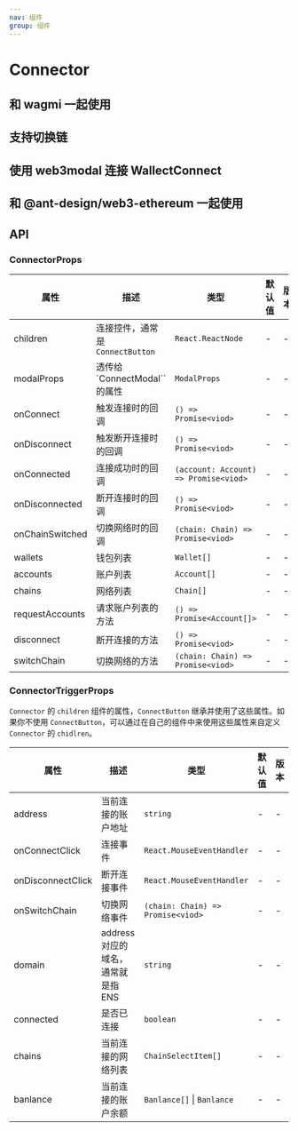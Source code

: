 ```yaml
---
nav: 组件
group: 组件
---
```


# Connector

## 和 wagmi 一起使用

<code src="./demos/wagmi.tsx"></code>

## 支持切换链

<code src="./demos/chains.tsx"></code>

## 使用 web3modal 连接 WallectConnect

<code src="./demos/web3modal.tsx"></code>

## 和 @ant-design/web3-ethereum 一起使用

<code src="./demos/ethereum.tsx"></code>

## API

### ConnectorProps

| 属性 | 描述 | 类型 | 默认值 | 版本 |
| --- | --- | --- | --- | --- |
| children | 连接控件，通常是 `ConnectButton` | `React.ReactNode` | - | - |
| modalProps | 透传给 `ConnectModal`` 的属性 | `ModalProps` | - | - |
| onConnect | 触发连接时的回调 | `() => Promise<viod>` | - | - |
| onDisconnect | 触发断开连接时的回调 | `() => Promise<viod>` | - | - |
| onConnected | 连接成功时的回调 | `(account: Account) => Promise<viod>` | - | - |
| onDisconnected | 断开连接时的回调 | `() => Promise<viod>` | - | - |
| onChainSwitched | 切换网络时的回调 | `(chain: Chain) => Promise<viod>` | - | - |
| wallets | 钱包列表 | `Wallet[]` | - | - |
| accounts | 账户列表 | `Account[]` | - | - |
| chains | 网络列表 | `Chain[]` | - | - |
| requestAccounts | 请求账户列表的方法 | `() => Promise<Account[]>` | - | - |
| disconnect | 断开连接的方法 | `() => Promise<viod>` | - | - |
| switchChain | 切换网络的方法 | `(chain: Chain) => Promise<viod>` | - | - |

### ConnectorTriggerProps

`Connector` 的 `children` 组件的属性，`ConnectButton` 继承并使用了这些属性。如果你不使用 `ConnectButton`，可以通过在自己的组件中来使用这些属性来自定义 `Connector` 的 `chidlren`。

| 属性 | 描述 | 类型 | 默认值 | 版本 |
| --- | --- | --- | --- | --- |
| address | 当前连接的账户地址 | `string` | - | - |
| onConnectClick | 连接事件 | `React.MouseEventHandler` | - | - |
| onDisconnectClick | 断开连接事件 | `React.MouseEventHandler` | - | - |
| onSwitchChain | 切换网络事件 | `(chain: Chain) => Promise<viod>` | - | - |
| domain | address 对应的域名，通常就是指 ENS | `string` | - | - |
| connected | 是否已连接 | `boolean` | - | - |
| chains | 当前连接的网络列表 | `ChainSelectItem[]` | - | - |
| banlance | 当前连接的账户余额 | `Banlance[]` \| `Banlance` | - | - |
